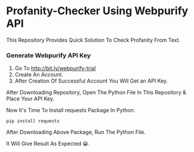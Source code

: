 # Profanity-Checker Using Webpurify API

This Repository Provides Quick Solution To Check Profanity From Text.

### Generate Webpurify API Key
1) Go To http://bit.ly/webpurify-trial
2) Create An Account.
3) After Creation Of Successful Account You Will Get an API Key.


After Downloading Repository, Open The Python File In This Repository & Place Your API Key.

Now It's Time To Install requests Package In Python.

    pip install requests
    

After Downloading Above Package, Run The Python File.

It Will Give Result As Expected 😀.



